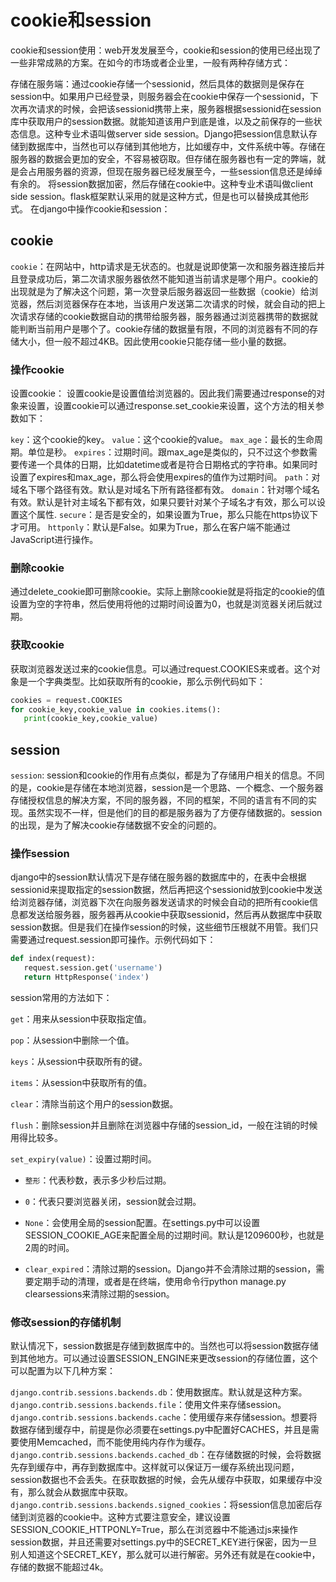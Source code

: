 # cookie和session

cookie和session使用：web开发发展至今，cookie和session的使用已经出现了一些非常成熟的方案。在如今的市场或者企业里，一般有两种存储方式：

存储在服务端：通过cookie存储一个sessionid，然后具体的数据则是保存在session中。如果用户已经登录，则服务器会在cookie中保存一个sessionid，下次再次请求的时候，会把该sessionid携带上来，服务器根据sessionid在session库中获取用户的session数据。就能知道该用户到底是谁，以及之前保存的一些状态信息。这种专业术语叫做server side session。Django把session信息默认存储到数据库中，当然也可以存储到其他地方，比如缓存中，文件系统中等。存储在服务器的数据会更加的安全，不容易被窃取。但存储在服务器也有一定的弊端，就是会占用服务器的资源，但现在服务器已经发展至今，一些session信息还是绰绰有余的。
将session数据加密，然后存储在cookie中。这种专业术语叫做client side session。flask框架默认采用的就是这种方式，但是也可以替换成其他形式。
在django中操作cookie和session：

## cookie

`cookie`：在网站中，http请求是无状态的。也就是说即使第一次和服务器连接后并且登录成功后，第二次请求服务器依然不能知道当前请求是哪个用户。cookie的出现就是为了解决这个问题，第一次登录后服务器返回一些数据（cookie）给浏览器，然后浏览器保存在本地，当该用户发送第二次请求的时候，就会自动的把上次请求存储的cookie数据自动的携带给服务器，服务器通过浏览器携带的数据就能判断当前用户是哪个了。cookie存储的数据量有限，不同的浏览器有不同的存储大小，但一般不超过4KB。因此使用cookie只能存储一些小量的数据。

### 操作cookie

设置cookie：
设置cookie是设置值给浏览器的。因此我们需要通过response的对象来设置，设置cookie可以通过response.set_cookie来设置，这个方法的相关参数如下：

`key`：这个cookie的key。
`value`：这个cookie的value。
`max_age`：最长的生命周期。单位是秒。
`expires`：过期时间。跟max_age是类似的，只不过这个参数需要传递一个具体的日期，比如datetime或者是符合日期格式的字符串。如果同时设置了expires和max_age，那么将会使用expires的值作为过期时间。
`path`：对域名下哪个路径有效。默认是对域名下所有路径都有效。
`domain`：针对哪个域名有效。默认是针对主域名下都有效，如果只要针对某个子域名才有效，那么可以设置这个属性.
`secure`：是否是安全的，如果设置为True，那么只能在https协议下才可用。
`httponly`：默认是False。如果为True，那么在客户端不能通过JavaScript进行操作。

### 删除cookie

通过delete_cookie即可删除cookie。实际上删除cookie就是将指定的cookie的值设置为空的字符串，然后使用将他的过期时间设置为0，也就是浏览器关闭后就过期。

### 获取cookie

获取浏览器发送过来的cookie信息。可以通过request.COOKIES来或者。这个对象是一个字典类型。比如获取所有的cookie，那么示例代码如下：

```python
cookies = request.COOKIES
for cookie_key,cookie_value in cookies.items():
   print(cookie_key,cookie_value)
```

## session

`session`: session和cookie的作用有点类似，都是为了存储用户相关的信息。不同的是，cookie是存储在本地浏览器，session是一个思路、一个概念、一个服务器存储授权信息的解决方案，不同的服务器，不同的框架，不同的语言有不同的实现。虽然实现不一样，但是他们的目的都是服务器为了方便存储数据的。session的出现，是为了解决cookie存储数据不安全的问题的。

### 操作session

django中的session默认情况下是存储在服务器的数据库中的，在表中会根据sessionid来提取指定的session数据，然后再把这个sessionid放到cookie中发送给浏览器存储，浏览器下次在向服务器发送请求的时候会自动的把所有cookie信息都发送给服务器，服务器再从cookie中获取sessionid，然后再从数据库中获取session数据。但是我们在操作session的时候，这些细节压根就不用管。我们只需要通过request.session即可操作。示例代码如下：

```python
def index(request):
   request.session.get('username')
   return HttpResponse('index')
```

session常用的方法如下：

`get`：用来从session中获取指定值。

`pop`：从session中删除一个值。

`keys`：从session中获取所有的键。

`items`：从session中获取所有的值。

`clear`：清除当前这个用户的session数据。

`flush`：删除session并且删除在浏览器中存储的session_id，一般在注销的时候用得比较多。

`set_expiry(value)`：设置过期时间。

- `整形`：代表秒数，表示多少秒后过期。

- `0`：代表只要浏览器关闭，session就会过期。

- `None`：会使用全局的session配置。在settings.py中可以设置SESSION_COOKIE_AGE来配置全局的过期时间。默认是1209600秒，也就是2周的时间。

- `clear_expired`：清除过期的session。Django并不会清除过期的session，需要定期手动的清理，或者是在终端，使用命令行python manage.py clearsessions来清除过期的session。

### 修改session的存储机制

默认情况下，session数据是存储到数据库中的。当然也可以将session数据存储到其他地方。可以通过设置SESSION_ENGINE来更改session的存储位置，这个可以配置为以下几种方案：

`django.contrib.sessions.backends.db`：使用数据库。默认就是这种方案。
`django.contrib.sessions.backends.file`：使用文件来存储session。
`django.contrib.sessions.backends.cache`：使用缓存来存储session。想要将数据存储到缓存中，前提是你必须要在settings.py中配置好CACHES，并且是需要使用Memcached，而不能使用纯内存作为缓存。
`django.contrib.sessions.backends.cached_db`：在存储数据的时候，会将数据先存到缓存中，再存到数据库中。这样就可以保证万一缓存系统出现问题，session数据也不会丢失。在获取数据的时候，会先从缓存中获取，如果缓存中没有，那么就会从数据库中获取。
`django.contrib.sessions.backends.signed_cookies`：将session信息加密后存储到浏览器的cookie中。这种方式要注意安全，建议设置SESSION_COOKIE_HTTPONLY=True，那么在浏览器中不能通过js来操作session数据，并且还需要对settings.py中的SECRET_KEY进行保密，因为一旦别人知道这个SECRET_KEY，那么就可以进行解密。另外还有就是在cookie中，存储的数据不能超过4k。
